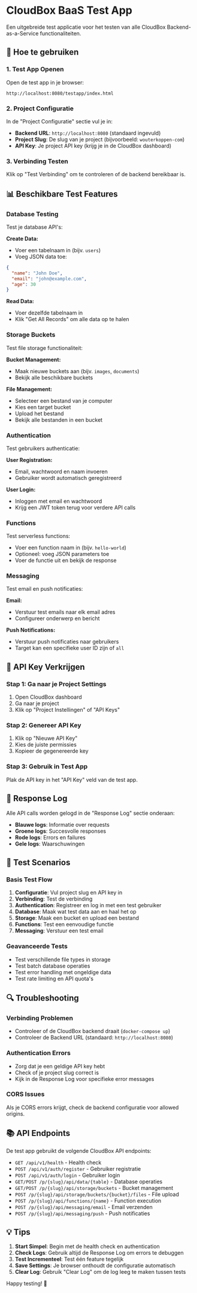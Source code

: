 # CloudBox BaaS Test App

Een uitgebreide test applicatie voor het testen van alle CloudBox Backend-as-a-Service functionaliteiten.

## 🚀 Hoe te gebruiken

### 1. Test App Openen
Open de test app in je browser:
```
http://localhost:8080/testapp/index.html
```

### 2. Project Configuratie
In de "Project Configuratie" sectie vul je in:

- **Backend URL**: `http://localhost:8080` (standaard ingevuld)
- **Project Slug**: De slug van je project (bijvoorbeeld: `wouterkoppen-com`)
- **API Key**: Je project API key (krijg je in de CloudBox dashboard)

### 3. Verbinding Testen
Klik op "Test Verbinding" om te controleren of de backend bereikbaar is.

## 📊 Beschikbare Test Features

### Database Testing
Test je database API's:

**Create Data:**
- Voer een tabelnaam in (bijv. `users`)
- Voeg JSON data toe:
```json
{
  "name": "John Doe",
  "email": "john@example.com",
  "age": 30
}
```

**Read Data:**
- Voer dezelfde tabelnaam in
- Klik "Get All Records" om alle data op te halen

### Storage Buckets
Test file storage functionaliteit:

**Bucket Management:**
- Maak nieuwe buckets aan (bijv. `images`, `documents`)
- Bekijk alle beschikbare buckets

**File Management:**
- Selecteer een bestand van je computer
- Kies een target bucket
- Upload het bestand
- Bekijk alle bestanden in een bucket

### Authentication
Test gebruikers authenticatie:

**User Registration:**
- Email, wachtwoord en naam invoeren
- Gebruiker wordt automatisch geregistreerd

**User Login:**
- Inloggen met email en wachtwoord
- Krijg een JWT token terug voor verdere API calls

### Functions
Test serverless functions:

- Voer een function naam in (bijv. `hello-world`)
- Optioneel: voeg JSON parameters toe
- Voer de functie uit en bekijk de response

### Messaging
Test email en push notificaties:

**Email:**
- Verstuur test emails naar elk email adres
- Configureer onderwerp en bericht

**Push Notifications:**
- Verstuur push notificaties naar gebruikers
- Target kan een specifieke user ID zijn of `all`

## 🔧 API Key Verkrijgen

### Stap 1: Ga naar je Project Settings
1. Open CloudBox dashboard
2. Ga naar je project
3. Klik op "Project Instellingen" of "API Keys"

### Stap 2: Genereer API Key
1. Klik op "Nieuwe API Key"
2. Kies de juiste permissies
3. Kopieer de gegenereerde key

### Stap 3: Gebruik in Test App
Plak de API key in het "API Key" veld van de test app.

## 📝 Response Log

Alle API calls worden gelogd in de "Response Log" sectie onderaan:

- **Blauwe logs**: Informatie over requests
- **Groene logs**: Succesvolle responses
- **Rode logs**: Errors en failures
- **Gele logs**: Waarschuwingen

## 🧪 Test Scenarios

### Basis Test Flow
1. **Configuratie**: Vul project slug en API key in
2. **Verbinding**: Test de verbinding
3. **Authentication**: Registreer en log in met een test gebruiker
4. **Database**: Maak wat test data aan en haal het op
5. **Storage**: Maak een bucket en upload een bestand
6. **Functions**: Test een eenvoudige functie
7. **Messaging**: Verstuur een test email

### Geavanceerde Tests
- Test verschillende file types in storage
- Test batch database operaties
- Test error handling met ongeldige data
- Test rate limiting en API quota's

## 🔍 Troubleshooting

### Verbinding Problemen
- Controleer of de CloudBox backend draait (`docker-compose up`)
- Controleer de Backend URL (standaard: `http://localhost:8080`)

### Authentication Errors
- Zorg dat je een geldige API key hebt
- Check of je project slug correct is
- Kijk in de Response Log voor specifieke error messages

### CORS Issues
Als je CORS errors krijgt, check de backend configuratie voor allowed origins.

## 📚 API Endpoints

De test app gebruikt de volgende CloudBox API endpoints:

- `GET /api/v1/health` - Health check
- `POST /api/v1/auth/register` - Gebruiker registratie
- `POST /api/v1/auth/login` - Gebruiker login
- `GET/POST /p/{slug}/api/data/{table}` - Database operaties
- `GET/POST /p/{slug}/api/storage/buckets` - Bucket management
- `POST /p/{slug}/api/storage/buckets/{bucket}/files` - File upload
- `POST /p/{slug}/api/functions/{name}` - Function execution
- `POST /p/{slug}/api/messaging/email` - Email verzenden
- `POST /p/{slug}/api/messaging/push` - Push notificaties

## 💡 Tips

1. **Start Simpel**: Begin met de health check en authentication
2. **Check Logs**: Gebruik altijd de Response Log om errors te debuggen
3. **Test Incrementeel**: Test één feature tegelijk
4. **Save Settings**: Je browser onthoudt de configuratie automatisch
5. **Clear Log**: Gebruik "Clear Log" om de log leeg te maken tussen tests

Happy testing! 🎉